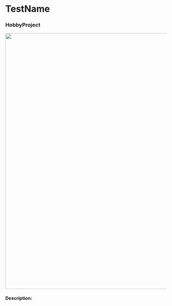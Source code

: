 # TestName
### HobbyProject

<img src="https://github.com/user-attachments/assets/9768947a-86ad-4139-aa13-379e8d99f889" width="800" />

#### Description:
> 
